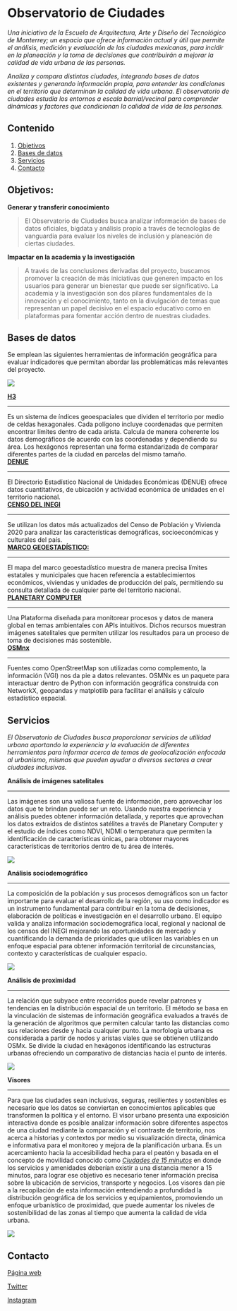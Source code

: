 # Observatorio de Ciudades 
_Una iniciativa de la Escuela de Arquitectura, Arte y Diseño del Tecnológico de Monterrey; un espacio que ofrece información actual y útil que permite el análisis, medición y evaluación de las ciudades mexicanas, para incidir en la planeación y la toma de decisiones que contribuirán a mejorar la calidad de vida urbana de las personas._    

_Analiza y compara distintas ciudades, integrando bases de datos existentes y generando información propia, para entender las condiciones en el territorio que determinan la calidad de vida urbana. El observatorio de ciudades estudia los entornos a escala barrial/vecinal para comprender dinámicas y factores que condicionan la calidad de vida de las personas._

## Contenido 
1. [Objetivos](#objetivos)
2. [Bases de datos](#bases-de-datos)
3. [Servicios](#servicios)
4. [Contacto](#contacto)

## Objetivos:

**Generar y transferir conocimiento**

>El Observatorio de Ciudades busca analizar información de bases de datos oficiales, bigdata y análisis propio a través de tecnologías de vanguardia para evaluar los niveles de inclusión y planeación de ciertas ciudades.

**Impactar en la academia y la investigación**

>A través de las conclusiones derivadas del proyecto, buscamos promover la creación de más iniciativas que generen impacto en los usuarios para generar un bienestar que puede ser significativo. La academia y la investigación son dos pilares fundamentales de la innovación y el conocimiento, tanto en la divulgación de temas que representan un papel decisivo en el espacio educativo como en plataformas para fomentar acción dentro de nuestras ciudades.


## Bases de datos 
Se emplean las siguientes herramientas de información geográfica para evaluar indicadores que permitan abordar las problemáticas más relevantes del proyecto. 

![ ](output/figures/Guadalajara_dist_farmacias.png)

[**H3**](https://h3geo.org/docs/)
***
Es un sistema de índices geoespaciales que dividen el territorio por medio de celdas hexagonales. Cada polígono incluye coordenadas que permiten encontrar límites dentro de cada arista. Calcula de manera coherente los datos demográficos de acuerdo con las coordenadas y dependiendo su área. Los hexágonos representan una forma estandarizada de comparar diferentes partes de la ciudad en parcelas del mismo tamaño.      
[**DENUE**](https://www.inegi.org.mx/app/mapa/denue/default.aspx)
***
El Directorio Estadístico Nacional de Unidades Económicas (DENUE) ofrece datos cuantitativos, de ubicación y actividad económica de unidades en el territorio nacional.      
[**CENSO DEL INEGI**](https://www.inegi.org.mx/programas/ccpv/2020/default.html#Resultados_generales)
***
Se utilizan los datos más actualizados del  Censo de Población y Vivienda 2020 para analizar las características demográficas, socioeconómicas y culturales del país.      
[**MARCO GEOESTADÍSTICO:**](https://www.inegi.org.mx/temas/mg/#Mapa)  
***
El mapa del marco geoestadístico muestra de manera precisa límites estatales y municipales que hacen referencia a establecimientos económicos, viviendas y unidades de producción del país, permitiendo su consulta detallada de cualquier parte del territorio nacional.      
[**PLANETARY COMPUTER**](https://planetarycomputer.microsoft.com/:)
***
Una Plataforma diseñada para monitorear procesos y datos de manera global en temas ambientales con APIs intuitivos. Dichos recursos muestran imágenes satelitales que permiten utilizar los resultados para un proceso de toma de decisiones más sostenible.      
[**OSMnx**](https://osmnx.readthedocs.io/en/latest/)
***
Fuentes como OpenStreetMap son utilizadas como complemento, la información (VGI) nos da pie a datos relevantes. OSMNx es un paquete para interactuar dentro de Python con información geográfica construida con NetworkX, geopandas y matplotlib para facilitar el análisis y cálculo estadístico espacial.  
## Servicios

_El Observatorio de Ciudades busca proporcionar servicios de utilidad urbana aportando la experiencia y la evaluación de diferentes herramientas para informar acerca de temas de geolocalización enfocada al urbanismo, mismas que pueden ayudar a diversos sectores a crear ciudades inclusivas._

**Análisis de imágenes satelitales**
***
Las imágenes son una valiosa fuente de información, pero aprovechar los datos que te brindan puede ser un reto. Usando nuestra experiencia y análisis puedes obtener información detallada, y reportes que aprovechan los datos extraídos de distintos satélites a través de Planetary Computer y  el estudio de índices como NDVI, NDMI o temperatura que permiten la identificación de características únicas, para obtener mayores características de territorios dentro de tu área de interés.

![](https://raw.githubusercontent.com/avdesni/Imagenes_Observatorio/main/NDVI_AGS_IMGN_SAT.png)


**Análisis sociodemográfico**
***
La composición de la población y sus procesos demográficos son un factor importante para evaluar el desarrollo de la región, su uso como indicador es un instrumento fundamental para contribuir en la toma de decisiones, elaboración de políticas e investigación en el desarrollo urbano. El equipo valida y analiza información sociodemográfica local, regional y nacional de los censos del INEGI mejorando las oportunidades de mercado y cuantificando la demanda de prioridades que utilicen las variables en un enfoque espacial para obtener información territorial de circunstancias, contexto y características de cualquier espacio. 

![](https://raw.githubusercontent.com/avdesni/Imagenes_Observatorio/main/QRO__ANÁLISIS_SOCIODEMOGRÁFICO.png)

**Análisis de proximidad**
***
La relación que subyace entre recorridos puede revelar patrones y tendencias en la distribución espacial de un territorio. El método se basa en la vinculación de sistemas de información geográfica evaluados a través de la generación de algoritmos que permiten calcular tanto las distancias como sus relaciones desde y hacia cualquier punto.
La morfología urbana es considerada a partir de nodos y aristas viales que se obtienen utilizando OSMx. Se divide la ciudad en hexágonos identificando las estructuras urbanas ofreciendo un comparativo de distancias hacia el punto de interés.


![](https://raw.githubusercontent.com/avdesni/Imagenes_Observatorio/main/Prox_index.png)

**Visores**
***
Para que las ciudades sean inclusivas, seguras, resilientes y sostenibles es necesario que los datos se conviertan en conocimientos aplicables que transformen la política y el entorno.
El visor urbano presenta una exposición interactiva donde es posible analizar información sobre diferentes aspectos de una ciudad mediante la comparación y el contraste de territorio, nos acerca a historias y contextos por medio su visualización directa, dinámica e informativa para el monitoreo y mejora de la planificación urbana. Es un acercamiento hacia la accesibilidad hecha para el peatón y basada en el concepto de movilidad conocido como [_Ciudades de 15 minutos_](https://www.mdpi.com/2624-6511/4/1/6) en donde los servicios y amenidades deberían existir a una distancia menor a 15 minutos, para lograr ese objetivo es necesario tener información precisa sobre la ubicación de servicios, transporte y negocios. Los visores dan pie a la recopilación de esta información entendiendo a profundidad la distribución geográfica de los servicios y equipamientos, promoviendo un enfoque urbanístico de proximidad, que puede aumentar los niveles de sostenibilidad de las zonas al tiempo que aumenta la calidad de vida urbana.


![](https://raw.githubusercontent.com/avdesni/Imagenes_Observatorio/main/Visores.png)


## Contacto

[Página web](https://observatoriodeciudades.mx/)

[Twitter](https://twitter.com/observacdstec?lang=es)

[Instagram](https://www.instagram.com/observaciudades.tec/)

